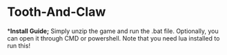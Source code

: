 # Tooth-And-Claw

***Install Guide;**
Simply unzip the game and run the .bat file. Optionally, you can open it through CMD or powershell.
Note that you need lua installed to run this!
